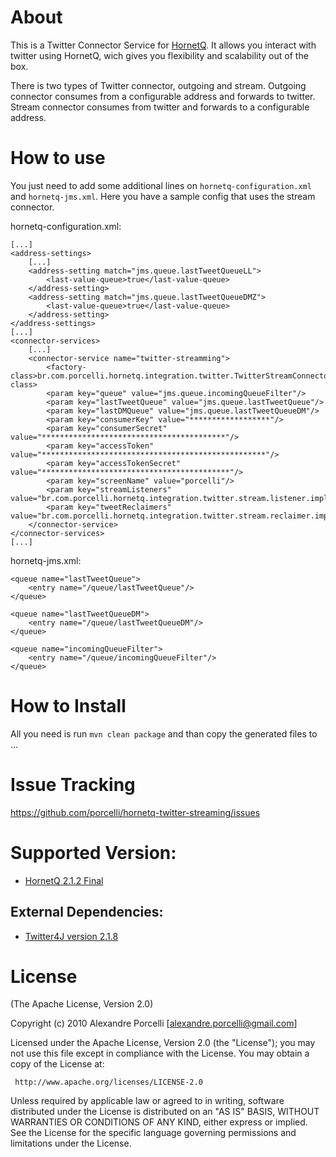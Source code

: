 About
=====

This is a Twitter Connector Service for [HornetQ](http://jboss.org/hornetq). It allows you interact with twitter using HornetQ, wich gives you flexibility and scalability out of the box.

There is two types of Twitter connector, outgoing and stream. Outgoing connector consumes from a configurable address and forwards to twitter. Stream connector consumes from twitter and forwards to a configurable address.

How to use
=====

 You just need to add some additional lines on `hornetq-configuration.xml` and `hornetq-jms.xml`. Here you have a sample config that uses the stream connector.

 hornetq-configuration.xml:

	[...]
	<address-settings>
		[...]
		<address-setting match="jms.queue.lastTweetQueueLL">
			<last-value-queue>true</last-value-queue>
		</address-setting>
		<address-setting match="jms.queue.lastTweetQueueDMZ">
			<last-value-queue>true</last-value-queue>
		</address-setting>
	</address-settings>
	[...]
	<connector-services>
		[...]
		<connector-service name="twitter-streamming">
			<factory-class>br.com.porcelli.hornetq.integration.twitter.TwitterStreamConnectorServiceFactory</factory-class>
			<param key="queue" value="jms.queue.incomingQueueFilter"/>
			<param key="lastTweetQueue" value="jms.queue.lastTweetQueue"/>
			<param key="lastDMQueue" value="jms.queue.lastTweetQueueDM"/>
			<param key="consumerKey" value="******************"/>
			<param key="consumerSecret" value="*****************************************"/>
			<param key="accessToken" value="**************************************************"/>
			<param key="accessTokenSecret" value="******************************************"/>
			<param key="screenName" value="porcelli"/>
			<param key="streamListeners" value="br.com.porcelli.hornetq.integration.twitter.stream.listener.impl.TwitterUserStreamSimpleListener"/>
			<param key="tweetReclaimers" value="br.com.porcelli.hornetq.integration.twitter.stream.reclaimer.impl.ReclaimLostMentionedList;br.com.porcelli.hornetq.integration.twitter.stream.reclaimer.impl.ReclaimLostUserMentions;br.com.porcelli.hornetq.integration.twitter.stream.reclaimer.impl.ReclaimLostDirectMessages"/>
		</connector-service>
	</connector-services>
	[...]

  hornetq-jms.xml:

	<queue name="lastTweetQueue">
		<entry name="/queue/lastTweetQueue"/>
	</queue>

	<queue name="lastTweetQueueDM">
		<entry name="/queue/lastTweetQueueDM"/>
	</queue>

	<queue name="incomingQueueFilter">
		<entry name="/queue/incomingQueueFilter"/>
	</queue>

How to Install
=====

All you need is run `mvn clean package` and than copy the generated files to ... 

Issue Tracking
=====

<https://github.com/porcelli/hornetq-twitter-streaming/issues>

Supported Version:
=====

* [HornetQ 2.1.2 Final](http://jboss.org/hornetq)

External Dependencies:
-----

* [Twitter4J version 2.1.8](http://twitter4j.org)


License
=====

(The Apache License, Version 2.0)

Copyright (c) 2010 Alexandre Porcelli [alexandre.porcelli@gmail.com]

Licensed under the Apache License, Version 2.0 (the "License"); you may not use this file except in compliance with the License. You may obtain a copy of the License at:

     http://www.apache.org/licenses/LICENSE-2.0

Unless required by applicable law or agreed to in writing, software distributed under the License is distributed on an "AS IS" BASIS, WITHOUT WARRANTIES OR CONDITIONS OF ANY KIND, either express or implied. See the License for the specific language governing permissions and limitations under the License.

